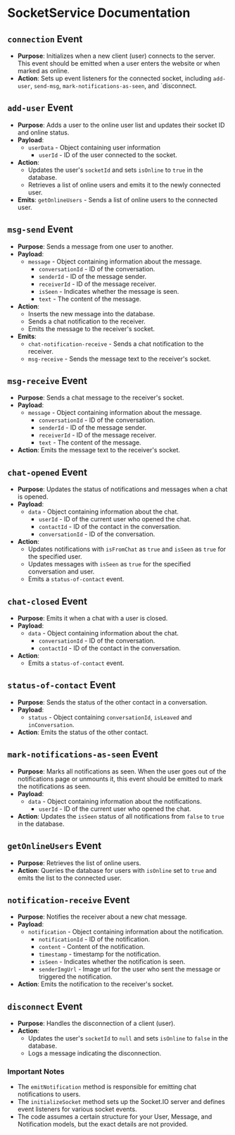 # SocketService Documentation

## `connection` Event

- **Purpose**: Initializes when a new client (user) connects to the server. This event should be emitted when a user enters the website or when marked as online.
- **Action**: Sets up event listeners for the connected socket, including `add-user`, `send-msg`, `mark-notifications-as-seen`, and `disconnect.

## `add-user` Event

- **Purpose**: Adds a user to the online user list and updates their socket ID and online status.
- **Payload**:
  - `userData` - Object containing user information
    - `userId` - ID of the user connected to the socket.
- **Action**:
  - Updates the user's `socketId` and sets `isOnline` to `true` in the database.
  - Retrieves a list of online users and emits it to the newly connected user.
- **Emits**: `getOnlineUsers` - Sends a list of online users to the connected user.

## `msg-send` Event

- **Purpose**: Sends a message from one user to another.
- **Payload**:
  - `message` - Object containing information about the message.
    - `conversationId` - ID of the conversation.
    - `senderId` - ID of the message sender.
    - `receiverId` - ID of the message receiver.
    - `isSeen` - Indicates whether the message is seen.
    - `text` - The content of the message.
- **Action**:
  - Inserts the new message into the database.
  - Sends a chat notification to the receiver.
  - Emits the message to the receiver's socket.
- **Emits**:
  - `chat-notification-receive` - Sends a chat notification to the receiver.
  - `msg-receive` - Sends the message text to the receiver's socket.

## `msg-receive` Event

- **Purpose**: Sends a chat message to the receiver's socket.
- **Payload**:
  - `message` - Object containing information about the message.
    - `conversationId` - ID of the conversation.
    - `senderId` - ID of the message sender.
    - `receiverId` - ID of the message receiver.
    - `text` - The content of the message.
- **Action**: Emits the message text to the receiver's socket.

## `chat-opened` Event

- **Purpose**: Updates the status of notifications and messages when a chat is opened.
- **Payload**:
  - `data` - Object containing information about the chat.
    - `userId` - ID of the current user who opened the chat.
    - `contactId` - ID of the contact in the conversation.
    - `conversationId` - ID of the conversation.
- **Action**:
  - Updates notifications with `isFromChat` as `true` and `isSeen` as `true` for the specified user.
  - Updates messages with `isSeen` as `true` for the specified conversation and user.
  - Emits a `status-of-contact` event.

## `chat-closed` Event

- **Purpose**: Emits it when a chat with a user is closed.
- **Payload**:
  - `data` - Object containing information about the chat.
    - `conversationId` - ID of the conversation.
    - `contactId` - ID of the contact in the conversation.
- **Action**:
  - Emits a `status-of-contact` event.

## `status-of-contact` Event

- **Purpose**: Sends the status of the other contact in a conversation.
- **Payload**:
  - `status` - Object containing `conversationId`, `isLeaved` and `inConversation`.
- **Action**: Emits the status of the other contact.

## `mark-notifications-as-seen` Event

- **Purpose**: Marks all notifications as seen. When the user goes out of the notifications page or unmounts it, this event should be emitted to mark the notifications as seen.
- **Payload**:
  - `data` - Object containing information about the notifications.
    - `userId` - ID of the current user who opened the chat.
- **Action**: Updates the `isSeen` status of all notifications from `false` to `true` in the database.

## `getOnlineUsers` Event

- **Purpose**: Retrieves the list of online users.
- **Action**: Queries the database for users with `isOnline` set to `true` and emits the list to the connected user.

## `notification-receive` Event

- **Purpose**: Notifies the receiver about a new chat message.
- **Payload**:
  - `notification` - Object containing information about the notification.
    - `notificationId` - ID of the notification.
    - `content` - Content of the notification.
    - `timestamp` - timestamp for the notification.
    - `isSeen` - Indicates whether the notification is seen.
    - `senderImgUrl` - Image url for the user who sent the message or triggered the notification.
- **Action**: Emits the notification to the receiver's socket.

## `disconnect` Event

- **Purpose**: Handles the disconnection of a client (user).
- **Action**:
  - Updates the user's `socketId` to `null` and sets `isOnline` to `false` in the database.
  - Logs a message indicating the disconnection.

### Important Notes

- The `emitNotification` method is responsible for emitting chat notifications to users.
- The `initializeSocket` method sets up the Socket.IO server and defines event listeners for various socket events.
- The code assumes a certain structure for your User, Message, and Notification models, but the exact details are not provided.
